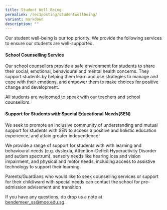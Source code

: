 ```yaml
---
title: Student Well Being
permalink: /sec1posting/studentwellbeing/
variant: markdown
description: ""
---
```

Our student well-being is our top priority.  We provide the following services to ensure our students are well-supported.  

#### **School Counselling Service**

Our school counsellors provide a safe environment for students to share their social, emotional, behavioural and mental health concerns. They support students by helping them learn and use strategies to manage and cope with their emotions, and empower them to make choices for positive change and development.

All students are welcomed to speak with our teachers and school counsellors.



#### **Support for Students with Special Educational Needs(SEN)**

We seek to promote an inclusive community of understanding and mutual support for students with SEN to access a positive and holistic education experience, and attain greater independence. 

We provide a range of support for students with with learning and behavioural needs (e.g. dyslexia, Attention-Deficit Hyperactivity Disorder and autism spectrum), sensory needs like hearing loss and vision impairment, and physical and motor needs, including access to assistive technology to support their learning. 

Parents/Guardians who would like to seek counselling services or support for their child/ward with special needs can contact the school for pre-admission advisement and transition 

If you have any questions, do drop us a note at <a href="mailto:bendemeer_ss@moe.edu.sg">bendemeer_ss@moe.edu.sg</a>.